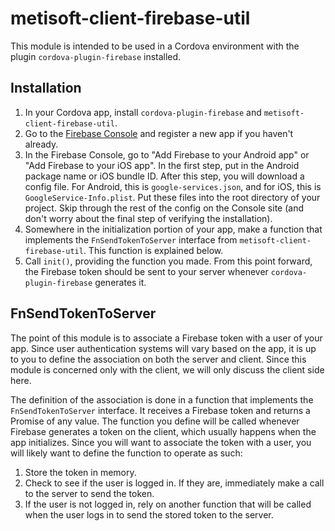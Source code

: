# metisoft-client-firebase-util

This module is intended to be used in a Cordova environment with the plugin `cordova-plugin-firebase` installed.

## Installation

1. In your Cordova app, install `cordova-plugin-firebase` and `metisoft-client-firebase-util`.
2. Go to the [Firebase Console](https://console.firebase.google.com) and register a new app if you haven't already.
3. In the Firebase Console, go to "Add Firebase to your Android app" or "Add Firebase to your iOS app". In the first step, put in the Android package name or iOS bundle ID. After this step, you will download a config file. For Android, this is `google-services.json`, and for iOS, this is `GoogleService-Info.plist`. Put these files into the root directory of your project. Skip through the rest of the config on the Console site (and don't worry about the final step of verifying the installation).
4. Somewhere in the initialization portion of your app, make a function that implements the `FnSendTokenToServer` interface from `metisoft-client-firebase-util`. This function is explained below.
5. Call `init()`, providing the function you made. From this point forward, the Firebase token should be sent to your server whenever `cordova-plugin-firebase` generates it.

## FnSendTokenToServer

The point of this module is to associate a Firebase token with a user of your app. Since user authentication systems will vary based on the app, it is up to you to define the association on both the server and client. Since this module is concerned only with the client, we will only discuss the client side here.

The definition of the association is done in a function that implements the `FnSendTokenToServer` interface. It receives a Firebase token and returns a Promise of any value. The function you define will be called whenever Firebase generates a token on the client, which usually happens when the app initializes. Since you will want to associate the token with a user, you will likely want to define the function to operate as such:
1. Store the token in memory.
2. Check to see if the user is logged in. If they are, immediately make a call to the server to send the token.
3. If the user is not logged in, rely on another function that will be called when the user logs in to send the stored token to the server.